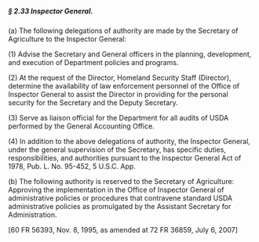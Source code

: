 ##### § 2.33 Inspector General. #####

(a) The following delegations of authority are made by the Secretary of Agriculture to the Inspector General:

(1) Advise the Secretary and General officers in the planning, development, and execution of Department policies and programs.

(2) At the request of the Director, Homeland Security Staff (Director), determine the availability of law enforcement personnel of the Office of Inspector General to assist the Director in providing for the personal security for the Secretary and the Deputy Secretary.

(3) Serve as liaison official for the Department for all audits of USDA performed by the General Accounting Office.

(4) In addition to the above delegations of authority, the Inspector General, under the general supervision of the Secretary, has specific duties, responsibilities, and authorities pursuant to the Inspector General Act of 1978, Pub. L. No. 95-452, 5 U.S.C. App.

(b) The following authority is reserved to the Secretary of Agriculture: Approving the implementation in the Office of Inspector General of administrative policies or procedures that contravene standard USDA administrative policies as promulgated by the Assistant Secretary for Administration.

[60 FR 56393, Nov. 8, 1995, as amended at 72 FR 36859, July 6, 2007]